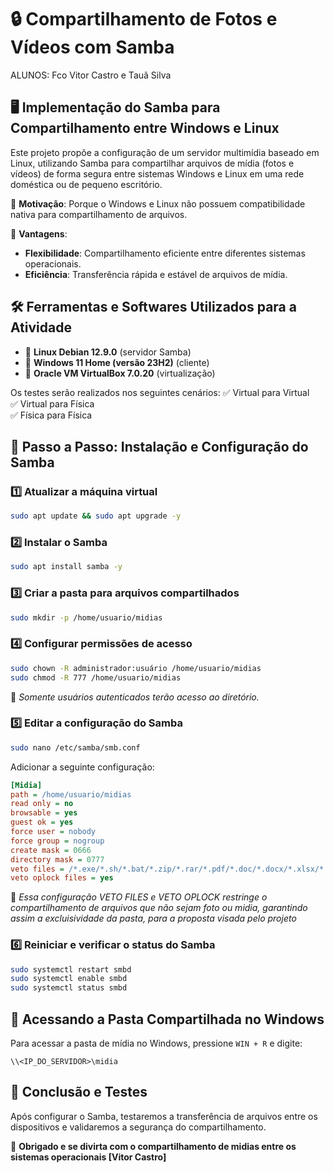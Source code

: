 # 🔒 Compartilhamento de Fotos e Vídeos com Samba
ALUNOS: Fco Vitor Castro e Tauã Silva 
## 🖥️ Implementação do Samba para Compartilhamento entre Windows e Linux

Este projeto propõe a configuração de um servidor multimídia baseado em Linux, utilizando Samba para compartilhar arquivos de mídia (fotos e vídeos) de forma segura entre sistemas Windows e Linux em uma rede doméstica ou de pequeno escritório. 

🔹 **Motivação**: Porque o Windows e Linux não possuem compatibilidade nativa para compartilhamento de arquivos. 

🔹 **Vantagens**:

- **Flexibilidade**: Compartilhamento eficiente entre diferentes sistemas operacionais.
- **Eficiência**: Transferência rápida e estável de arquivos de mídia.

## 🛠️ Ferramentas e Softwares Utilizados para a Atividade

- 🔹 **Linux Debian 12.9.0** (servidor Samba)
- 🔹 **Windows 11 Home (versão 23H2)** (cliente)
- 🔹 **Oracle VM VirtualBox 7.0.20** (virtualização)

Os testes serão realizados nos seguintes cenários:
✅ Virtual para Virtual  
✅ Virtual para Física  
✅ Física para Física  

## 🔧 Passo a Passo: Instalação e Configuração do Samba

### 1️⃣ **Atualizar a máquina virtual**
```bash
sudo apt update && sudo apt upgrade -y
```

### 2️⃣ **Instalar o Samba**
```bash
sudo apt install samba -y
```

### 3️⃣ **Criar a pasta para arquivos compartilhados**
```bash
sudo mkdir -p /home/usuario/midias
```

### 4️⃣ **Configurar permissões de acesso**
```bash
sudo chown -R administrador:usuário /home/usuario/midias
sudo chmod -R 777 /home/usuario/midias
```
🔹 *Somente usuários autenticados terão acesso ao diretório.*

### 5️⃣ **Editar a configuração do Samba**
```bash
sudo nano /etc/samba/smb.conf
```
Adicionar a seguinte configuração:
```ini
[Midia]
path = /home/usuario/midias
read only = no
browsable = yes
guest ok = yes
force user = nobody
force group = nogroup
create mask = 0666
directory mask = 0777
veto files = /*.exe/*.sh/*.bat/*.zip/*.rar/*.pdf/*.doc/*.docx/*.xlsx/*.pptx/
veto oplock files = yes
```
🔹 *Essa configuração VETO FILES e VETO OPLOCK restringe o compartilhamento de arquivos que não sejam foto ou midia, garantindo assim a excluisividade da pasta, para a proposta visada pelo projeto*

### 6️⃣ **Reiniciar e verificar o status do Samba**
```bash
sudo systemctl restart smbd
sudo systemctl enable smbd
sudo systemctl status smbd
```

## 📂 Acessando a Pasta Compartilhada no Windows

Para acessar a pasta de mídia no Windows, pressione `WIN + R` e digite:
```plaintext
\\<IP_DO_SERVIDOR>\midia
```


## 🚀 Conclusão e Testes

Após configurar o Samba, testaremos a transferência de arquivos entre os dispositivos e validaremos a segurança do compartilhamento.


🚀 **Obrigado e se divirta com o compartilhamento de midias entre os sistemas operacionais [Vitor Castro]**


